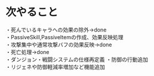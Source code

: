 # 次やること
・死んでいるキャラへの効果の除外→done  
・PassiveSkill,PassiveItemの作成、効果反映処理  
・攻撃集中や通常攻撃バフの効果反映→done  
・死亡処理→done  
・ダンジョン・戦闘システムの仕様再定義
・防御の行動追加  
・リジェネや防御軽減率増加など機能追加  
